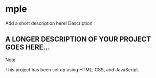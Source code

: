 # mple

Add a short description here!
Description

## A LONGER DESCRIPTION OF YOUR PROJECT GOES HERE...
Note

This project has been set up using HTML, CSS, and JavaScript.
